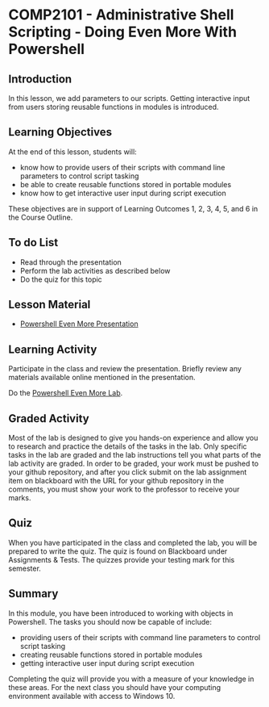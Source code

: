 # COMP2101 - Administrative Shell Scripting - Doing Even More With Powershell

## Introduction
In this lesson, we add parameters to our scripts. Getting interactive input from users storing reusable functions in modules is introduced.

## Learning Objectives
At the end of this lesson, students will:
  * know how to provide users of their scripts with command line parameters to control script tasking
  * be able to create reusable functions stored in portable modules
  * know how to get interactive user input during script execution

These objectives are in support of Learning Outcomes 1, 2, 3, 4, 5, and 6 in the Course Outline.

## To do List
   * Read through the presentation
   * Perform the lab activities as described below
   * Do the quiz for this topic

## Lesson Material
  * [Powershell Even More Presentation](Presentations/COMP2101-05-PSMiscTopics.pdf)

## Learning Activity
Participate in the class and review the presentation. Briefly review any materials available online mentioned in the presentation.

Do the [Powershell Even More Lab](Labs/powershell/05-Powershell-Even-More.html).

## Graded Activity
Most of the lab is designed to give you hands-on experience and allow you to research and practice the details of the tasks in the lab. Only specific tasks in the lab are graded and the lab instructions tell you what parts of the lab activity are graded. In order to be graded, your work must be pushed to your github repository, and after you click submit on the lab assignment item on blackboard with the URL for your github repository in the comments, you must show your work to the professor to receive your marks.

## Quiz
When you have participated in the class and completed the lab, you will be prepared to write the quiz. The quiz is found on Blackboard under Assignments & Tests. The quizzes provide your testing mark for this semester.

## Summary
In this module, you have been introduced to working with objects in Powershell. The tasks you should now be capable of include:
  * providing users of their scripts with command line parameters to control script tasking
  * creating reusable functions stored in portable modules
  * getting interactive user input during script execution

Completing the quiz will provide you with a measure of your knowledge in these areas. For the next class you should have your computing environment available with access to Windows 10.
